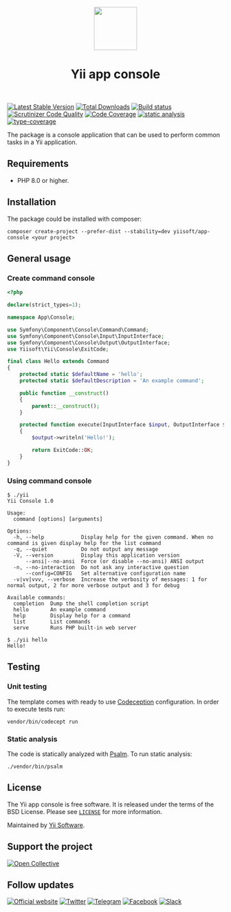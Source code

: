 <p align="center">
    <a href="https://github.com/yiisoft" target="_blank">
        <img src="https://yiisoft.github.io/docs/images/yii_logo.svg" height="100px">
    </a>
    <h1 align="center">Yii app console</h1>
    <br>
</p>

[![Latest Stable Version](https://poser.pugx.org/yiisoft/app-console/v/stable.png)](https://packagist.org/packages/yiisoft/app-console)
[![Total Downloads](https://poser.pugx.org/yiisoft/app-console/downloads.png)](https://packagist.org/packages/yiisoft/app-console)
[![Build status](https://github.com/yiisoft/app-console/workflows/build/badge.svg)](https://github.com/yiisoft/app-console/actions?query=workflow%3Abuild)
[![Scrutinizer Code Quality](https://scrutinizer-ci.com/g/yiisoft/app-console/badges/quality-score.png?b=master)](https://scrutinizer-ci.com/g/yiisoft/app-console/?branch=master)
[![Code Coverage](https://scrutinizer-ci.com/g/yiisoft/app-console/badges/coverage.png?b=master)](https://scrutinizer-ci.com/g/yiisoft/app-console/?branch=master)
[![static analysis](https://github.com/yiisoft/app-console/workflows/static%20analysis/badge.svg)](https://github.com/yiisoft/app-console/actions?query=workflow%3A%22static+analysis%22)
[![type-coverage](https://shepherd.dev/github/yiisoft/app-console/coverage.svg)](https://shepherd.dev/github/yiisoft/app-console)

The package is a console application that can be used to perform common tasks in a Yii application.

## Requirements

- PHP 8.0 or higher.

## Installation

The package could be installed with composer:

```shell
composer create-project --prefer-dist --stability=dev yiisoft/app-console <your project>
```

## General usage

### Create command console

```php
<?php

declare(strict_types=1);

namespace App\Console;

use Symfony\Component\Console\Command\Command;
use Symfony\Component\Console\Input\InputInterface;
use Symfony\Component\Console\Output\OutputInterface;
use Yiisoft\Yii\Console\ExitCode;

final class Hello extends Command
{
    protected static $defaultName = 'hello';
    protected static $defaultDescription = 'An example command';

    public function __construct()
    {
        parent::__construct();
    }

    protected function execute(InputInterface $input, OutputInterface $output): int
    {
        $output->writeln('Hello!');

        return ExitCode::OK;
    }
}
```

### Using command console

```shell
$ ./yii
Yii Console 1.0

Usage:
  command [options] [arguments]

Options:
  -h, --help            Display help for the given command. When no command is given display help for the list command
  -q, --quiet           Do not output any message
  -V, --version         Display this application version
      --ansi|--no-ansi  Force (or disable --no-ansi) ANSI output
  -n, --no-interaction  Do not ask any interactive question
      --config=CONFIG   Set alternative configuration name
  -v|vv|vvv, --verbose  Increase the verbosity of messages: 1 for normal output, 2 for more verbose output and 3 for debug

Available commands:
  completion  Dump the shell completion script
  hello       An example command
  help        Display help for a command
  list        List commands
  serve       Runs PHP built-in web server
```

```shell
$ ./yii hello
Hello!
```

## Testing

### Unit testing

The template comes with ready to use [Codeception](https://codeception.com/) configuration.
In order to execute tests run:

```
vendor/bin/codecept run
```

### Static analysis

The code is statically analyzed with [Psalm](https://psalm.dev/). To run static analysis:

```shell
./vendor/bin/psalm
```

## License

The Yii app console is free software. It is released under the terms of the BSD License.
Please see [`LICENSE`](./LICENSE.md) for more information.

Maintained by [Yii Software](https://www.yiiframework.com/).

## Support the project

[![Open Collective](https://img.shields.io/badge/Open%20Collective-sponsor-7eadf1?logo=open%20collective&logoColor=7eadf1&labelColor=555555)](https://opencollective.com/yiisoft)

## Follow updates

[![Official website](https://img.shields.io/badge/Powered_by-Yii_Framework-green.svg?style=flat)](https://www.yiiframework.com/)
[![Twitter](https://img.shields.io/badge/twitter-follow-1DA1F2?logo=twitter&logoColor=1DA1F2&labelColor=555555?style=flat)](https://twitter.com/yiiframework)
[![Telegram](https://img.shields.io/badge/telegram-join-1DA1F2?style=flat&logo=telegram)](https://t.me/yii3en)
[![Facebook](https://img.shields.io/badge/facebook-join-1DA1F2?style=flat&logo=facebook&logoColor=ffffff)](https://www.facebook.com/groups/yiitalk)
[![Slack](https://img.shields.io/badge/slack-join-1DA1F2?style=flat&logo=slack)](https://yiiframework.com/go/slack)
